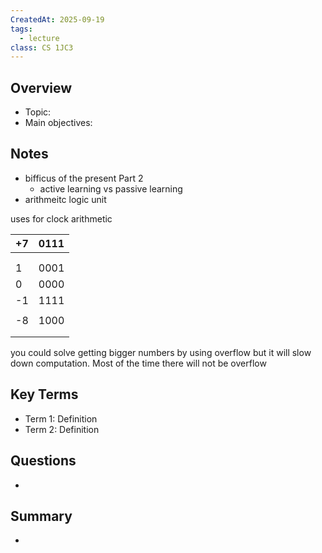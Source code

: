 ```yaml
---
CreatedAt: 2025-09-19
tags:
  - lecture
class: CS 1JC3
---
```

## Overview
- Topic:
- Main objectives:

## Notes
- bifficus of the present Part 2
	- active learning vs passive learning
- arithmeitc logic unit

uses for clock arithmetic

| +7  | 0111 |
| --- | ---- |
|     |      |
|     |      |
| 1   | 0001 |
| 0   | 0000 |
| -1  | 1111 |
|     |      |
| -8  | 1000 |
|     |      |
|     |      |
you could solve getting bigger numbers by using overflow but it will slow down computation. Most of the time there will not be overflow

## Key Terms
- Term 1: Definition
- Term 2: Definition

## Questions
- 

## Summary
- 
